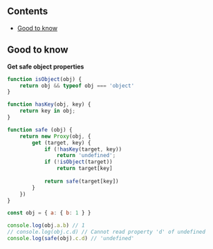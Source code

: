 ## Contents

- [Good to know](#good-to-know)

## Good to know

**Get safe object properties**
```javascript
function isObject(obj) {
    return obj && typeof obj === 'object'
}

function hasKey(obj, key) {
    return key in obj;
}

function safe (obj) {
    return new Proxy(obj, {
        get (target, key) {
            if (!hasKey(target, key)) 
                return 'undefined';
            if (!isObject(target))
                return target[key]
            
            return safe(target[key])
        }
    })
}

const obj = { a: { b: 1 } }

console.log(obj.a.b) // 1
// console.log(obj.c.d) // Cannot read property 'd' of undefined
console.log(safe(obj).c.d) // 'undefined'
```